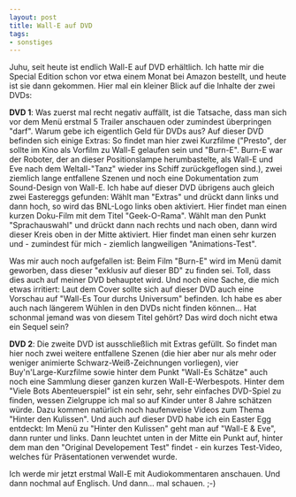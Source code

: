 ```yaml
--- 
layout: post
title: Wall-E auf DVD
tags: 
- sonstiges
---
```

Juhu, seit heute ist endlich Wall-E auf DVD erhältlich. Ich hatte mir die Special Edition schon vor etwa einem Monat bei Amazon bestellt, und heute ist sie dann gekommen.
Hier mal ein kleiner Blick auf die Inhalte der zwei DVDs:

<strong>DVD 1</strong>:
Was zuerst mal recht negativ auffällt, ist die Tatsache, dass man sich vor dem Menü erstmal 5 Trailer anschauen oder zumindest überpringen "darf". Warum gebe ich eigentlich Geld für DVDs aus?
Auf dieser DVD befinden sich einige Extras: So findet man hier zwei Kurzfilme ("Presto", der sollte im Kino als Vorfilm zu Wall-E gelaufen sein und "Burn-E". Burn-E war der Roboter, der an dieser Positionslampe herumbastelte, als Wall-E und Eve nach dem Weltall-"Tanz" wieder ins Schiff zurückgeflogen sind.), zwei ziemlich lange entfallene Szenen und noch eine Dokumentation zum Sound-Design von Wall-E.
Ich habe auf dieser DVD übrigens auch gleich zwei Eastereggs gefunden: Wählt man "Extras" und drückt dann links und dann hoch, so wird das BNL-Logo links oben aktiviert. Hier findet man einen kurzen Doku-Film mit dem Titel "Geek-O-Rama". Wählt man den Punkt "Sprachauswahl" und drückt dann nach rechts und nach oben, dann wird dieser Kreis oben in der Mitte aktiviert. Hier findet man einen sehr kurzen und - zumindest für mich - ziemlich langweiligen "Animations-Test".

Was mir auch noch aufgefallen ist: Beim Film "Burn-E" wird im Menü damit geworben, dass dieser "exklusiv auf dieser BD" zu finden sei. Toll, dass dies auch auf meiner DVD behauptet wird.
Und noch eine Sache, die mich etwas irritiert: Laut dem Cover sollte sich auf dieser DVD auch eine Vorschau auf "Wall-Es Tour durchs Universum" befinden. Ich habe es aber auch nach längerem Wühlen in den DVDs nicht finden können...  Hat schonmal jemand was von diesem Titel gehört? Das wird doch nicht etwa ein Sequel sein?

<strong>DVD 2</strong>:
Die zweite DVD ist ausschließlich mit Extras gefüllt. So findet man hier noch zwei weitere entfallene Szenen (die hier aber nur als mehr oder weniger animierte Schwarz-Weiß-Zeichnungen vorliegen), vier Buy'n'Large-Kurzfilme sowie hinter dem Punkt "Wall-Es Schätze" auch noch eine Sammlung dieser ganzen kurzen Wall-E-Werbespots. Hinter dem "Viele Bots Abenteuerspiel" ist ein sehr, sehr, sehr einfaches DVD-Spiel zu finden, wessen Zielgruppe ich mal so auf Kinder unter 8 Jahre schätzen würde. Dazu kommen natürlich noch haufenweise Videos zum Thema "Hinter den Kulissen".
Und auch auf dieser DVD habe ich ein Easter Egg entdeckt: Im Menü zu "Hinter den Kulissen" geht man auf "Wall-E & Eve", dann runter und links. Dann leuchtet unten in der Mitte ein Punkt auf, hinter dem man den "Original Developement Test" findet - ein kurzes Test-Video, welches für Präsentationen verwendet wurde.

Ich werde mir jetzt erstmal Wall-E mit Audiokommentaren anschauen. Und dann nochmal auf Englisch. Und dann... mal schauen. ;-)
